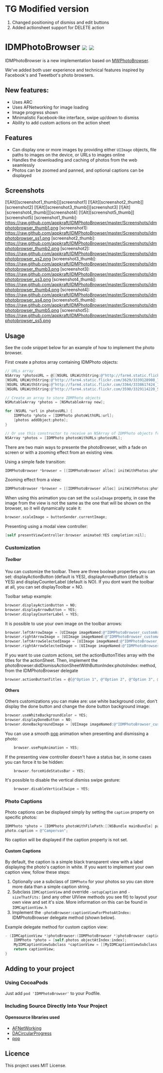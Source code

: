 # TG Modified version

1. Changed positioning of dismiss and edit buttons
2. Added actionsheet support for DELETE action

# IDMPhotoBrowser ![](http://cocoapod-badges.herokuapp.com/v/IDMPhotoBrowser/badge.png) ![](http://cocoapod-badges.herokuapp.com/p/IDMPhotoBrowser/badge.png)

IDMPhotoBrowser is a new implementation based on [MWPhotoBrowser](https://github.com/mwaterfall/MWPhotoBrowser).

We've added both user experience and technical features inspired by Facebook's and Tweetbot's photo browsers.

## New features:
- Uses ARC
- Uses AFNetworking for image loading
- Image progress shown
- Minimalistic Facebook-like interface, swipe up/down to dismiss
- Ability to add custom actions on the action sheet

## Features

- Can display one or more images by providing either `UIImage` objects, file paths to images on the device, or URLs to images online
- Handles the downloading and caching of photos from the web seamlessly
- Photos can be zoomed and panned, and optional captions can be displayed

## Screenshots

[![Alt][screenshot1_thumb]][screenshot1]    [![Alt][screenshot2_thumb]][screenshot2]    [![Alt][screenshot3_thumb]][screenshot3]    [![Alt][screenshot4_thumb]][screenshot4]    [![Alt][screenshot5_thumb]][screenshot5]
[screenshot1_thumb]: https://raw.github.com/appkraft/IDMPhotoBrowser/master/Screenshots/idmphotobrowser_thumb1.png
[screenshot1]: https://raw.github.com/appkraft/IDMPhotoBrowser/master/Screenshots/idmphotobrowser_ss1.png
[screenshot2_thumb]: https://raw.github.com/appkraft/IDMPhotoBrowser/master/Screenshots/idmphotobrowser_thumb2.png
[screenshot2]: https://raw.github.com/appkraft/IDMPhotoBrowser/master/Screenshots/idmphotobrowser_ss2.png
[screenshot3_thumb]: https://raw.github.com/appkraft/IDMPhotoBrowser/master/Screenshots/idmphotobrowser_thumb3.png
[screenshot3]: https://raw.github.com/appkraft/IDMPhotoBrowser/master/Screenshots/idmphotobrowser_ss3.png
[screenshot4_thumb]: https://raw.github.com/appkraft/IDMPhotoBrowser/master/Screenshots/idmphotobrowser_thumb4.png
[screenshot4]: https://raw.github.com/appkraft/IDMPhotoBrowser/master/Screenshots/idmphotobrowser_ss4.png
[screenshot5_thumb]: https://raw.github.com/appkraft/IDMPhotoBrowser/master/Screenshots/idmphotobrowser_thumb5.png
[screenshot5]: https://raw.github.com/appkraft/IDMPhotoBrowser/master/Screenshots/idmphotobrowser_ss5.png

## Usage

See the code snippet below for an example of how to implement the photo browser.

First create a photos array containing IDMPhoto objects:

``` objective-c
// URLs array
NSArray *photosURL = @[[NSURL URLWithString:@"http://farm4.static.flickr.com/3567/3523321514_371d9ac42f_b.jpg"],
[NSURL URLWithString:@"http://farm4.static.flickr.com/3629/3339128908_7aecabc34b_b.jpg"],
[NSURL URLWithString:@"http://farm4.static.flickr.com/3364/3338617424_7ff836d55f_b.jpg"],
[NSURL URLWithString:@"http://farm4.static.flickr.com/3590/3329114220_5fbc5bc92b_b.jpg"]];

// Create an array to store IDMPhoto objects
NSMutableArray *photos = [NSMutableArray new];

for (NSURL *url in photosURL) {
	IDMPhoto *photo = [IDMPhoto photoWithURL:url];
	[photos addObject:photo];
}

// Or use this constructor to receive an NSArray of IDMPhoto objects from your NSURL objects
NSArray *photos = [IDMPhoto photosWithURLs:photosURL];
````

There are two main ways to presente the photoBrowser, with a fade on screen or with a zooming effect from an existing view.

Using a simple fade transition:

``` objective-c
IDMPhotoBrowser *browser = [[IDMPhotoBrowser alloc] initWithPhotos:photos];
```

Zooming effect from a view:

``` objective-c
IDMPhotoBrowser *browser = [[IDMPhotoBrowser alloc] initWithPhotos:photos animatedFromView:sender];
```

When using this animation you can set the `scaleImage` property, in case the image from the view is not the same as the one that will be shown on the browser, so it will dynamically scale it:

``` objective-c
browser.scaleImage = buttonSender.currentImage;
```

Presenting using a modal view controller:

``` objective-c
[self presentViewController:browser animated:YES completion:nil];
```

### Customization

##### Toolbar

You can customize the toolbar. There are three boolean properties you can set: displayActionButton (default is YES), displayArrowButton (default is YES) and displayCounterLabel (default is NO). If you dont want the toolbar at all, you can set displayToolbar = NO.

Toolbar setup example:
``` objective-c
browser.displayActionButton = NO;
browser.displayArrowButton = YES;
browser.displayCounterLabel = YES;
```

It is possible to use your own image on the toolbar arrows:
``` objective-c
browser.leftArrowImage = [UIImage imageNamed:@"IDMPhotoBrowser_customArrowLeft.png"];
browser.rightArrowImage = [UIImage imageNamed:@"IDMPhotoBrowser_customArrowRight.png"];
browser.leftArrowSelectedImage = [UIImage imageNamed:@"IDMPhotoBrowser_customArrowLeftSelected.png"];
browser.rightArrowSelectedImage = [UIImage imageNamed:@"IDMPhotoBrowser_customArrowRightSelected.png"];
```

If you want to use custom actions, set the actionButtonTitles array with the titles for the actionSheet. Then, implement the photoBrowser:didDismissActionSheetWithButtonIndex:photoIndex: method, from the IDMPhotoBrowser delegate

``` objective-c
browser.actionButtonTitles = @[@"Option 1", @"Option 2", @"Option 3", @"Option 4"];
```

#### Others

Others customizations you can make are: use white background color, don't display the done button and change the done button background image:
``` objective-c
browser.useWhiteBackgroundColor = YES;
browser.displayDoneButton = NO;
browser.doneBackgroundImage = [UIImage imageNamed:@"IDMPhotoBrowser_customDoneButton.png"];
```

You can use a smooth [pop](https://github.com/facebook/pop) animation when presenting and dismissing a photo:
``` objective-c
    browser.usePopAnimation = YES;
```

If the presenting view controller doesn't have a status bar, in some cases you can force it to be hidden:
``` objective-c
    browser.forceHideStatusBar = YES;
```

It's possible to disable the vertical dismiss swipe gesture:
``` objective-c
    browser.disableVerticalSwipe = YES;
```

### Photo Captions

Photo captions can be displayed simply by setting the `caption` property on specific photos:
``` objective-c
IDMPhoto *photo = [IDMPhoto photoWithFilePath:[[NSBundle mainBundle] pathForResource:@"photo2l" ofType:@"jpg"]];
photo.caption = @"Campervan";
```

No caption will be displayed if the caption property is not set.

#### Custom Captions

By default, the caption is a simple black transparent view with a label displaying the photo's caption in white. If you want to implement your own caption view, follow these steps:

1. Optionally use a subclass of `IDMPhoto` for your photos so you can store more data than a simple caption string.
2. Subclass `IDMCaptionView` and override `-setupCaption` and `-sizeThatFits:` (and any other UIView methods you see fit) to layout your own view and set it's size. More information on this can be found in `IDMCaptionView.h`
3. Implement the `-photoBrowser:captionViewForPhotoAtIndex:` IDMPhotoBrowser delegate method (shown below).

Example delegate method for custom caption view:
``` objective-c
- (IDMCaptionView *)photoBrowser:(IDMPhotoBrowser *)photoBrowser captionViewForPhotoAtIndex:(NSUInteger)index {
	IDMPhoto *photo = [self.photos objectAtIndex:index];
	MyIDMCaptionViewSubclass *captionView = [[MyIDMCaptionViewSubclass alloc] initWithPhoto:photo];
	return captionView;
}
```

## Adding to your project

### Using CocoaPods

Just add `pod 'IDMPhotoBrowser'` to your Podfile.

### Including Source Directly Into Your Project

#### Opensource libraries used

- [AFNetWorking](https://github.com/AFNetworking/AFNetworking)
- [DACircularProgress](https://github.com/danielamitay/DACircularProgress)
- [pop](https://github.com/facebook/pop)

## Licence

This project uses MIT License.
